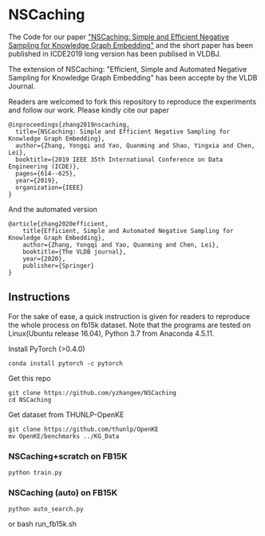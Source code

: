 # NSCaching
The Code for our paper ["NSCaching: Simple and Efficient Negative Sampling for Knowledge Graph Embedding"](https://arxiv.org/abs/1812.06410) and the short paper has been published in ICDE2019 long version has been publised in VLDBJ.

The extension of NSCaching: "Efficient, Simple and Automated Negative Sampling for Knowledge Graph Embedding" has been accepte by the VLDB Journal.

Readers are welcomed to fork this repository to reproduce the experiments and follow our work. Please kindly cite our paper

    @inproceedings{zhang2019nscaching,
      title={NSCaching: Simple and Efficient Negative Sampling for Knowledge Graph Embedding},
      author={Zhang, Yongqi and Yao, Quanming and Shao, Yingxia and Chen, Lei},
      booktitle={2019 IEEE 35th International Conference on Data Engineering (ICDE)},
      pages={614--625},
      year={2019},
      organization={IEEE}
    }

And the automated version

    @article{zhang2020efficient,
        title{Efficient, Simple and Automated Negative Sampling for Knowledge Graph Embedding},
        author={Zhang, Yongqi and Yao, Quanming and Chen, Lei},
        booktitle={The VLDB journal},
        year={2020},
        publisher={Springer}
    }

## Instructions
For the sake of ease, a quick instruction is given for readers to reproduce the whole process on fb15k dataset.
Note that the programs are tested on Linux(Ubuntu release 16.04), Python 3.7 from Anaconda 4.5.11.

Install PyTorch (>0.4.0)
    
    conda install pytorch -c pytorch
    
Get this repo

    git clone https://github.com/yzhangee/NSCaching
    cd NSCaching
Get dataset from THUNLP-OpenKE
  
    git clone https://github.com/thunlp/OpenKE
    mv OpenKE/benchmarks ../KG_Data

### NSCaching+scratch on FB15K

    python train.py

### NSCaching (auto) on FB15K

    python auto_search.py   
or
    bash run_fb15k.sh

